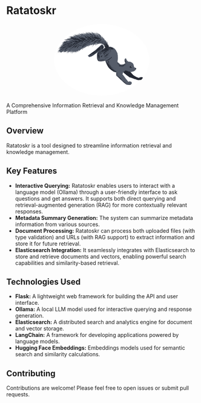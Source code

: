 # Ratatoskr

<p align="center">
    <img src="src/static/images/ratatoskr_loading.gif" alt="Loading" style="border-radius: 50%;" height="50%" width="50%">
</p>

A Comprehensive Information Retrieval and Knowledge Management Platform

## Overview

Ratatoskr is a tool designed to streamline information retrieval and knowledge management.

## Key Features

- **Interactive Querying:** Ratatoskr enables users to interact with a language model (Ollama) through a user-friendly interface to ask questions and get answers. It supports both direct querying and retrieval-augmented generation (RAG) for more contextually relevant responses.
- **Metadata Summary Generation:** The system can summarize metadata information from various sources.
- **Document Processing:** Ratatoskr can process both uploaded files (with type validation) and URLs (with RAG support) to extract information and store it for future retrieval.
- **Elasticsearch Integration:** It seamlessly integrates with Elasticsearch to store and retrieve documents and vectors, enabling powerful search capabilities and similarity-based retrieval.

## Technologies Used

- **Flask:** A lightweight web framework for building the API and user interface.
- **Ollama:** A local LLM model used for interactive querying and response generation.
- **Elasticsearch:** A distributed search and analytics engine for document and vector storage.
- **LangChain:** A framework for developing applications powered by language models.
- **Hugging Face Embeddings:** Embeddings models used for semantic search and similarity calculations.


## Contributing

Contributions are welcome! Please feel free to open issues or submit pull requests.
